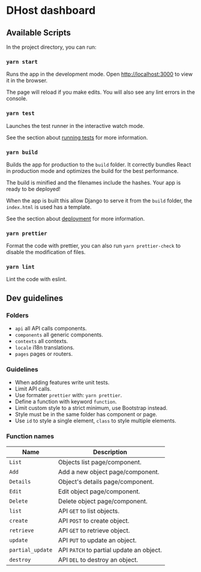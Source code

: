 # DHost dashboard

## Available Scripts

In the project directory, you can run:

### `yarn start`

Runs the app in the development mode. Open [http://localhost:3000](http://localhost:3000) to view it in the browser.

The page will reload if you make edits. You will also see any lint errors in the console.

### `yarn test`

Launches the test runner in the interactive watch mode.

See the section about [running tests](https://facebook.github.io/create-react-app/docs/running-tests) for more information.

### `yarn build`

Builds the app for production to the `build` folder. It correctly bundles React in production mode and optimizes the build for the best performance.

The build is minified and the filenames include the hashes. Your app is ready to be deployed!

When the app is built this allow Django to serve it from the `build` folder, the `index.html` is used has a template.

See the section about [deployment](https://facebook.github.io/create-react-app/docs/deployment) for more information.

### `yarn prettier`

Format the code with prettier, you can also run `yarn prettier-check` to disable the modification of files.

### `yarn lint`

Lint the code with eslint.

## Dev guidelines

### Folders

- `api` all API calls components.
- `components` all generic components.
- `contexts` all contexts.
- `locale` i18n translations.
- `pages` pages or routers.

### Guidelines

- When adding features write unit tests.
- Limit API calls.
- Use formater `prettier` with: `yarn prettier`.
- Define a function with keyword `function`.
- Limit custom style to a strict minimum, use Bootstrap instead.
- Style must be in the same folder has component or page.
- Use `id` to style a single element, `class` to style multiple elements.

### Function names

| Name             | Description                              |
| ---------------- | ---------------------------------        |
| `List`           | Objects list page/component.             |
| `Add`            | Add a new object page/component.         |
| `Details`        | Object's details page/component.         |
| `Edit`           | Edit object page/component.              |
| `Delete`         | Delete object page/component.            |
| `list`           | API `GET` to list objects.               |
| `create`         | API `POST` to create object.             |
| `retrieve`       | API `GET` to retrieve object.            |
| `update`         | API `PUT` to update an object.           |
| `partial_update` | API `PATCH` to partial update an object. |
| `destroy`        | API `DEL` to destroy an object.          |
